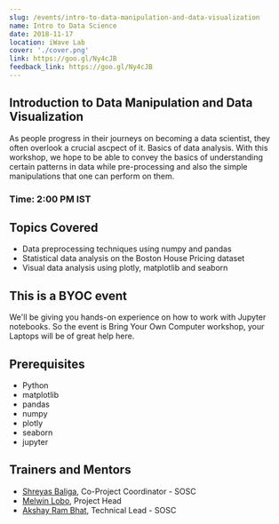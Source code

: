 ```yaml
---
slug: /events/intro-to-data-manipulation-and-data-visualization
name: Intro to Data Science
date: 2018-11-17
location: iWave Lab
cover: './cover.png'
link: https://goo.gl/Ny4cJB
feedback_link: https://goo.gl/Ny4cJB
---
```


## Introduction to Data Manipulation and Data Visualization
As people progress in their journeys on becoming a data scientist, they often overlook a crucial ascpect of it. Basics of data analysis. With this workshop, we hope to be able to convey the basics of understanding certain patterns in data while pre-processing and also the simple manipulations that one can perform on them.

### Time: 2:00 PM IST

## Topics Covered
- Data preprocessing techniques using numpy and pandas
- Statistical data analysis on the Boston House Pricing dataset
- Visual data analysis using plotly, matplotlib and seaborn

## This is a BYOC event
We'll be giving you hands-on experience on how to work with Jupyter notebooks. So the event is Bring Your Own Computer workshop, your Laptops will be of great help here.

## Prerequisites
- Python
- matplotlib
- pandas
- numpy
- plotly
- seaborn
- jupyter
## Trainers and Mentors
- [Shreyas Baliga](https://github.com/ShreyasBaliga), Co-Project Coordinator - SOSC
- [Melwin Lobo](https://github.com/melwinlobo18), Project Head
- [Akshay Ram Bhat](https://github.com/akshayrb22), Technical Lead - SOSC
